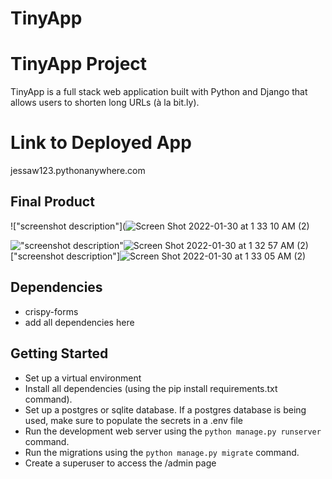 # TinyApp
# TinyApp Project

TinyApp is a full stack web application built with Python and Django that allows users to shorten long URLs (à la bit.ly).

# Link to Deployed App
jessaw123.pythonanywhere.com

## Final Product

!["screenshot description"](![Screen Shot 2022-01-30 at 1 33 10 AM (2)](https://user-images.githubusercontent.com/92069352/151691574-decc2fb9-335c-410c-a744-3b3d792f2a27.png)

!["screenshot description"](#)![Screen Shot 2022-01-30 at 1 32 57 AM (2)](https://user-images.githubusercontent.com/92069352/151691639-af43eee3-bda9-4fe3-92ea-5cc972f63e52.png)
["screenshot description"]![Screen Shot 2022-01-30 at 1 33 05 AM (2)](https://user-images.githubusercontent.com/92069352/151691652-833f2437-9b9e-41e2-bd08-0c3a618da7c1.png)



## Dependencies

- crispy-forms
- add all dependencies here




## Getting Started

- Set up a virtual environment
- Install all dependencies (using the pip install requirements.txt command).
- Set up a postgres or sqlite database.  If a postgres database is being used, make sure to populate the secrets in a .env file
- Run the development web server using the `python manage.py runserver` command.
- Run the migrations using the `python manage.py migrate` command.
- Create a superuser to access the /admin page
